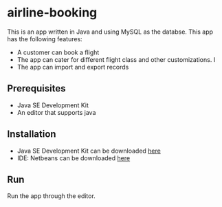 # airline-booking
This is an app written in Java and using MySQL as the databse. This app has the following features:
- A customer can book a flight
- The app can cater for different flight class and other customizations. I
- The app can import and export records

## Prerequisites
- Java SE Development Kit
- An editor that supports java

## Installation
- Java SE Development Kit can be downloaded [here](http://www.oracle.com/technetwork/java/javase/downloads/jdk8-downloads-2133151.html)
- IDE: Netbeans can be downloaded [here](https://netbeans.org/downloads/)

## Run
Run the app through the editor.
